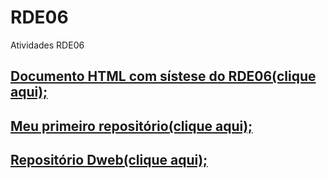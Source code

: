 # RDE06
 Atividades RDE06
 <h2><a href="RDE06-Adriele_Fillos.html" target="_blank">Documento HTML com sístese do RDE06(clique aqui);</a></h2>
 <h2><a href="https://adrielefillos.github.io/primeiro/">Meu primeiro repositório(clique aqui);</a></h2>
 <h2><a href="https://adrielefillos.github.io/DWEB/"> Repositório Dweb(clique aqui);</a></h2>
